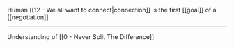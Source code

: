 Human [[12 - We all want to connect|connection]] is the first [[goal]] of a [[negotiation]]

---

Understanding of [[0 - Never Split The Difference]]

